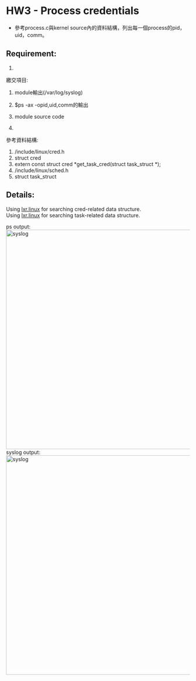 # HW3 - Process credentials

* 參考process.c與kernel source內的資料結構，列出每一個process的pid，uid，comm。

## Requirement: 

1.   
繳交項目:  
  1. module輸出(/var/log/syslog) 
  2. $ps -ax -opid,uid,comm的輸出
  3. module source code

2.  
參考資料結構:
  1. /include/linux/cred.h
  2. struct cred
  3. extern const struct cred *get_task_cred(struct task_struct *);
  4. /include/linux/sched.h
  5. struct task_struct

## Details:

Using [lxr.linux](https://lxr.linux.no/linux+v5.17/include/linux/cred.h) for searching cred-related data structure.  
Using [lxr.linux](https://lxr.linux.no/linux+v6.0.9/include/linux/sched.h) for searching task-related data structure.

ps output:  
<img src="https://github.com/frankkn/Linux_Kernel/blob/master/HW3_Process_credentials/ps/ps1.jpg" width="800" height="600" alt="syslog"/><br/>
syslog output:  
<img src="https://github.com/frankkn/Linux_Kernel/blob/master/HW3_Process_credentials/syslog/syslog1.jpg" width="800" height="600" alt="syslog"/><br/>